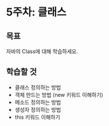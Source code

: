 # 5주차: 클래스

## 목표

자바의 Class에 대해 학습하세요.

## 학습할 것
- 클래스 정의하는 방법
- 객체 만드는 방법 (new 키워드 이해하기)
- 메소드 정의하는 방법
- 생성자 정의하는 방법
- this 키워드 이해하기